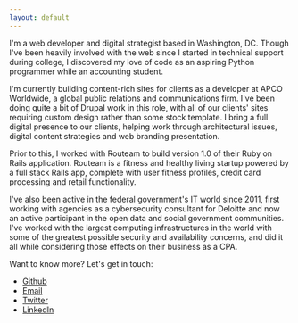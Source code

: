 ```yaml
---
layout: default
---
```

I'm a web developer and digital strategist based in Washington, DC. Though I've been heavily involved with the web since I started in technical support during college, I discovered my love of code as an aspiring Python programmer while an accounting student.

I'm currently building content-rich sites for clients as a developer at APCO Worldwide, a global public relations and communications firm. I've been doing quite a bit of Drupal work in this role, with all of our clients' sites requiring custom design rather than some stock template. I bring a full digital presence to our clients, helping work through architectural issues, digital content strategies and web branding presentation.

Prior to this, I worked with Routeam to build version 1.0 of their Ruby on Rails application. Routeam is a fitness and healthy living startup powered by a full stack Rails app, complete with user fitness profiles, credit card processing and retail functionality.

I've also been active in the federal government's IT world since 2011, first working with agencies as a cybersecurity consultant for Deloitte and now an active participant in the open data and social government communities. I've worked with the largest computing infrastructures in the world with some of the greatest possible security and availability concerns, and did it all while considering those effects on their business as a CPA. 

Want to know more? Let's get in touch:
* [Github](http://github.com/josephmosby)
* [Email](mailto:josephmosby@gmail.com)
* [Twitter](http://twitter.com/josephmosby)
* [LinkedIn](http://www.linkedin.com/pub/joseph-mosby/50/a85/59a)
